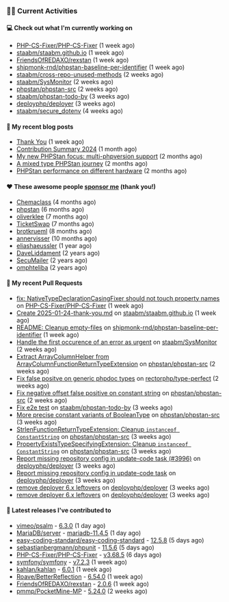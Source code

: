 ### 👨‍💻 Current Activities


#### 💻 Check out what I'm currently working on

- [PHP-CS-Fixer/PHP-CS-Fixer](https://github.com/PHP-CS-Fixer/PHP-CS-Fixer) (1 week ago)
- [staabm/staabm.github.io](https://github.com/staabm/staabm.github.io) (1 week ago)
- [FriendsOfREDAXO/rexstan](https://github.com/FriendsOfREDAXO/rexstan) (1 week ago)
- [shipmonk-rnd/phpstan-baseline-per-identifier](https://github.com/shipmonk-rnd/phpstan-baseline-per-identifier) (1 week ago)
- [staabm/cross-repo-unused-methods](https://github.com/staabm/cross-repo-unused-methods) (2 weeks ago)
- [staabm/SysMonitor](https://github.com/staabm/SysMonitor) (2 weeks ago)
- [phpstan/phpstan-src](https://github.com/phpstan/phpstan-src) (2 weeks ago)
- [staabm/phpstan-todo-by](https://github.com/staabm/phpstan-todo-by) (3 weeks ago)
- [deployphp/deployer](https://github.com/deployphp/deployer) (3 weeks ago)
- [staabm/secure_dotenv](https://github.com/staabm/secure_dotenv) (4 weeks ago)


#### 📜 My recent blog posts

- [Thank You](https://staabm.github.io/2025/01/24/thank-you.html) (1 week ago)
- [Contribution Summary 2024](https://staabm.github.io/2024/12/11/contribution-summary-2024.html) (1 month ago)
- [My new PHPStan focus: multi-phpversion support](https://staabm.github.io/2024/11/28/phpstan-php-version-in-scope.html) (2 months ago)
- [A mixed type PHPStan journey](https://staabm.github.io/2024/11/26/phpstan-mixed-types.html) (2 months ago)
- [PHPStan performance on different hardware](https://staabm.github.io/2024/11/17/phpstan-performance-on-different-hardware.html) (2 months ago)


#### ❤️ These awesome people [sponsor me](https://github.com/sponsors/staabm) (thank you!)

- [Chemaclass](https://github.com/Chemaclass) (4 months ago)
- [phpstan](https://github.com/phpstan) (6 months ago)
- [oliverklee](https://github.com/oliverklee) (7 months ago)
- [TicketSwap](https://github.com/TicketSwap) (7 months ago)
- [brotkrueml](https://github.com/brotkrueml) (8 months ago)
- [annervisser](https://github.com/annervisser) (10 months ago)
- [eliashaeussler](https://github.com/eliashaeussler) (1 year ago)
- [DaveLiddament](https://github.com/DaveLiddament) (2 years ago)
- [SecuMailer](https://github.com/SecuMailer) (2 years ago)
- [omphteliba](https://github.com/omphteliba) (2 years ago)


#### 🔨 My recent Pull Requests

- [fix: NativeTypeDeclarationCasingFixer should not touch property names](https://github.com/PHP-CS-Fixer/PHP-CS-Fixer/pull/8400) on [PHP-CS-Fixer/PHP-CS-Fixer](https://github.com/PHP-CS-Fixer/PHP-CS-Fixer) (1 week ago)
- [Create 2025-01-24-thank-you.md](https://github.com/staabm/staabm.github.io/pull/129) on [staabm/staabm.github.io](https://github.com/staabm/staabm.github.io) (1 week ago)
- [README: Cleanup empty-files](https://github.com/shipmonk-rnd/phpstan-baseline-per-identifier/pull/34) on [shipmonk-rnd/phpstan-baseline-per-identifier](https://github.com/shipmonk-rnd/phpstan-baseline-per-identifier) (1 week ago)
- [Handle the first occurence of an error as urgent](https://github.com/staabm/SysMonitor/pull/28) on [staabm/SysMonitor](https://github.com/staabm/SysMonitor) (2 weeks ago)
- [Extract ArrayColumnHelper from ArrayColumnFunctionReturnTypeExtension](https://github.com/phpstan/phpstan-src/pull/3785) on [phpstan/phpstan-src](https://github.com/phpstan/phpstan-src) (2 weeks ago)
- [Fix false positve on generic phpdoc types](https://github.com/rectorphp/type-perfect/pull/61) on [rectorphp/type-perfect](https://github.com/rectorphp/type-perfect) (2 weeks ago)
- [Fix negative offset false positive on constant string](https://github.com/phpstan/phpstan-src/pull/3784) on [phpstan/phpstan-src](https://github.com/phpstan/phpstan-src) (2 weeks ago)
- [Fix e2e test](https://github.com/staabm/phpstan-todo-by/pull/133) on [staabm/phpstan-todo-by](https://github.com/staabm/phpstan-todo-by) (3 weeks ago)
- [More precise constant variants of BooleanType](https://github.com/phpstan/phpstan-src/pull/3781) on [phpstan/phpstan-src](https://github.com/phpstan/phpstan-src) (3 weeks ago)
- [StrlenFunctionReturnTypeExtension: Cleanup `instanceof ConstantString`](https://github.com/phpstan/phpstan-src/pull/3780) on [phpstan/phpstan-src](https://github.com/phpstan/phpstan-src) (3 weeks ago)
- [PropertyExistsTypeSpecifyingExtension: Cleanup `instanceof ConstantString`](https://github.com/phpstan/phpstan-src/pull/3779) on [phpstan/phpstan-src](https://github.com/phpstan/phpstan-src) (3 weeks ago)
- [Report missing repository config in update-code task (#3996)](https://github.com/deployphp/deployer/pull/3997) on [deployphp/deployer](https://github.com/deployphp/deployer) (3 weeks ago)
- [Report missing repository config in update-code task](https://github.com/deployphp/deployer/pull/3996) on [deployphp/deployer](https://github.com/deployphp/deployer) (3 weeks ago)
- [remove deployer 6.x leftovers](https://github.com/deployphp/deployer/pull/3995) on [deployphp/deployer](https://github.com/deployphp/deployer) (3 weeks ago)
- [remove deployer 6.x leftovers](https://github.com/deployphp/deployer/pull/3994) on [deployphp/deployer](https://github.com/deployphp/deployer) (3 weeks ago)


#### 🔭 Latest releases I've contributed to

- [vimeo/psalm](https://github.com/vimeo/psalm) - [6.3.0](https://github.com/vimeo/psalm/releases/tag/6.3.0) (1 day ago)
- [MariaDB/server](https://github.com/MariaDB/server) - [mariadb-11.4.5](https://github.com/MariaDB/server/releases/tag/mariadb-11.4.5) (1 day ago)
- [easy-coding-standard/easy-coding-standard](https://github.com/easy-coding-standard/easy-coding-standard) - [12.5.8](https://github.com/easy-coding-standard/easy-coding-standard/releases/tag/12.5.8) (5 days ago)
- [sebastianbergmann/phpunit](https://github.com/sebastianbergmann/phpunit) - [11.5.6](https://github.com/sebastianbergmann/phpunit/releases/tag/11.5.6) (5 days ago)
- [PHP-CS-Fixer/PHP-CS-Fixer](https://github.com/PHP-CS-Fixer/PHP-CS-Fixer) - [v3.68.5](https://github.com/PHP-CS-Fixer/PHP-CS-Fixer/releases/tag/v3.68.5) (6 days ago)
- [symfony/symfony](https://github.com/symfony/symfony) - [v7.2.3](https://github.com/symfony/symfony/releases/tag/v7.2.3) (1 week ago)
- [kahlan/kahlan](https://github.com/kahlan/kahlan) - [6.0.1](https://github.com/kahlan/kahlan/releases/tag/6.0.1) (1 week ago)
- [Roave/BetterReflection](https://github.com/Roave/BetterReflection) - [6.54.0](https://github.com/Roave/BetterReflection/releases/tag/6.54.0) (1 week ago)
- [FriendsOfREDAXO/rexstan](https://github.com/FriendsOfREDAXO/rexstan) - [2.0.6](https://github.com/FriendsOfREDAXO/rexstan/releases/tag/2.0.6) (1 week ago)
- [pmmp/PocketMine-MP](https://github.com/pmmp/PocketMine-MP) - [5.24.0](https://github.com/pmmp/PocketMine-MP/releases/tag/5.24.0) (2 weeks ago)
